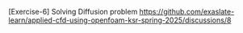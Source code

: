 [Exercise-6] Solving Diffusion problem
https://github.com/exaslate-learn/applied-cfd-using-openfoam-ksr-spring-2025/discussions/8
